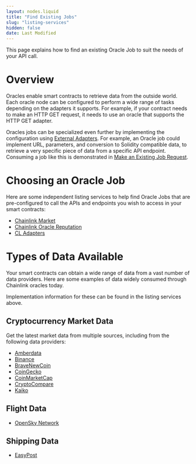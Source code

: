 ```yaml
---
layout: nodes.liquid
title: "Find Existing Jobs"
slug: "listing-services"
hidden: false
date: Last Modified
---
```

This page explains how to find an existing Oracle Job to suit the needs of your API call.

# Overview

Oracles enable smart contracts to retrieve data from the outside world. Each oracle node can be configured to perform a wide range of tasks depending on the adapters it supports. For example, if your contract needs to make an HTTP GET request, it needs to use an oracle that supports the HTTP GET adapter.

Oracles jobs can be specialized even further by implementing the configuration using [External Adapters](doc:developers). For example, an Oracle job could implement URL, parameters, and conversion to Solidity compatible data, to retrieve a very specific piece of data from a specific API endpoint. Consuming a job like this is demonstrated in [Make an Existing Job Request](doc:existing-job-request).

# Choosing an Oracle Job

Here are some independent listing services to help find Oracle Jobs that are pre-configured to call the APIs and endpoints you wish to access in your smart contracts:

* <a href="https://market.link/" target="_blank" rel="noreferrer, noopener">Chainlink Market</a>
* <a href="https://reputation.link/" target="_blank" rel="noreferrer, noopener">Chainlink Oracle Reputation</a>
* <a href="https://chainlinkadapters.com/" target="_blank" rel="noreferrer, noopener">CL Adapters</a>

# Types of Data Available

Your smart contracts can obtain a wide range of data from a vast number of data providers. Here are some examples of data widely consumed through Chainlink oracles today.

Implementation information for these can be found in the listing services above.

## Cryptocurrency Market Data

Get the latest market data from multiple sources, including from the following data providers:

- <a href="https://amberdata.io/" target="_blank">Amberdata</a>
- <a href="https://github.com/binance-exchange/binance-official-api-docs" target="_blank">Binance</a>
- <a href="https://bravenewcoin.com/developers" target="_blank">BraveNewCoin</a>
- <a href="https://www.coingecko.com/en/api" target="_blank">CoinGecko</a>
- <a href="https://coinmarketcap.com/api/" target="_blank">CoinMarketCap</a>
- <a href="https://min-api.cryptocompare.com/" target="_blank">CryptoCompare</a>
- <a href="https://www.kaiko.com/pages/market-data-api" target="_blank">Kaiko</a>

## Flight Data

- <a href="https://opensky-network.org/apidoc/" target="_blank">OpenSky Network</a>

## Shipping Data

- <a href="https://www.easypost.com/docs/api" target="_blank">EasyPost</a>
